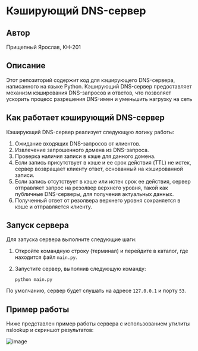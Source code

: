 # Кэширующий DNS-сервер
 
 ## Автор
 Прищепный Ярослав, КН-201
 
 
 ## Описание
 Этот репозиторий содержит код для кэширующего DNS-сервера, написанного на языке Python. Кэширующий DNS-сервер предоставляет механизм кэширования DNS-запросов и ответов, что позволяет ускорить процесс разрешения DNS-имен и уменьшить нагрузку на сеть
 
 ## Как работает кэширующий DNS-сервер

Кэширующий DNS-сервер реализует следующую логику работы:

1. Ожидание входящих DNS-запросов от клиентов.
2. Извлечение запрошенного домена из DNS-запроса.
3. Проверка наличия записи в кэше для данного домена.
4. Если запись присутствует в кэше и ее срок действия (TTL) не истек, сервер возвращает клиенту ответ, основанный на кэшированной записи.
5. Если запись отсутствует в кэше или истек срок ее действия, сервер отправляет запрос на резолвер верхнего уровня, такой как публичные DNS-серверы, для получения актуальных данных.
6. Полученный ответ от резолвера верхнего уровня сохраняется в кэше и отправляется клиенту.

## Запуск сервера

Для запуска сервера выполните следующие шаги:

1. Откройте командную строку (терминал) и перейдите в каталог, где находится файл `main.py`.

2. Запустите сервер, выполнив следующую команду:

   ```
   python main.py
   ```

По умолчанию, сервер будет слушать на адресе `127.0.0.1` и порту `53`.
   
   ## Пример работы
   
   Ниже представлен пример работы сервера с использованием утилиты nslookup и скриншот результатов:
   
   ![image](https://github.com/rustutam/DNS-server/assets/113977718/b72a6624-cec4-4b69-8cf0-369e5bc58d6a)
